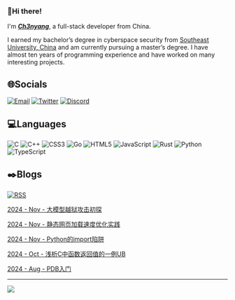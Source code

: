 ### 👋Hi there!

I'm [***Ch3nyang***](https://ch3nyang.top), a full-stack developer from China.

I earned my bachelor’s degree in cyberspace security from [Southeast University, China](https://www.seu.edu.cn) and am currently pursuing a master’s degree. I have almost ten years of programming experience and have worked on many interesting projects.

## 🌐Socials

[![Email](https://img.shields.io/badge/Email-mail@ch3nyang.top-%23D14836.svg?style=for-the-badge&logo=Gmail&logoColor=white)](mailto:mail@ch3nyang.top) [![Twitter](https://img.shields.io/badge/Twitter-@ch3nyang-%23000000.svg?style=for-the-badge&logo=X&logoColor=white)](https://twitter.com/ch3nyang) [![Discord](https://img.shields.io/badge/Discord-@ch3nyang-%237289DA.svg?style=for-the-badge&logo=Discord&logoColor=white)](https://discordapp.com/users/1011904467303673888)

## 💻Languages

![C](https://img.shields.io/badge/c-%2300599C.svg?style=for-the-badge&logo=c&logoColor=white) ![C++](https://img.shields.io/badge/c++-%2300599C.svg?style=for-the-badge&logo=c%2B%2B&logoColor=white) ![CSS3](https://img.shields.io/badge/css3-%231572B6.svg?style=for-the-badge&logo=css3&logoColor=white) ![Go](https://img.shields.io/badge/go-%2300ADD8.svg?style=for-the-badge&logo=go&logoColor=white) ![HTML5](https://img.shields.io/badge/html5-%23E34F26.svg?style=for-the-badge&logo=html5&logoColor=white) ![JavaScript](https://img.shields.io/badge/javascript-%231e1e1e.svg?style=for-the-badge&logo=javascript&logoColor=white) ![Rust](https://img.shields.io/badge/rust-%23000000.svg?style=for-the-badge&logo=rust&logoColor=white) ![Python](https://img.shields.io/badge/python-3670A0?style=for-the-badge&logo=python&logoColor=white) ![TypeScript](https://img.shields.io/badge/typescript-%23007ACC.svg?style=for-the-badge&logo=typescript&logoColor=white)

## ✒️Blogs

[![RSS](https://img.shields.io/badge/rss-subscribe-%23FFA500.svg?style=for-the-badge&logo=rss&logoColor=white)](https://blog.ch3nyang.top/feed.xml)

<!-- BLOG-POST-LIST:START --><p><a href="https://blog.ch3nyang.top/post/%E5%A4%A7%E6%A8%A1%E5%9E%8B%E8%B6%8A%E7%8B%B1%E6%94%BB%E5%87%BB%E5%88%9D%E6%8E%A2/">2024 - Nov - 大模型越狱攻击初探</a></p><p><a href="https://blog.ch3nyang.top/post/%E9%9D%99%E6%80%81%E7%BD%91%E9%A1%B5%E5%8A%A0%E8%BD%BD%E9%80%9F%E5%BA%A6%E4%BC%98%E5%8C%96%E5%AE%9E%E8%B7%B5/">2024 - Nov - 静态网页加载速度优化实践</a></p><p><a href="https://blog.ch3nyang.top/post/Python%E7%9A%84import%E9%99%B7%E9%98%B1/">2024 - Nov - Python的import陷阱</a></p><p><a href="https://blog.ch3nyang.top/post/%E6%B5%85%E6%9E%90C%E4%B8%AD%E5%87%BD%E6%95%B0%E8%BF%94%E5%9B%9E%E5%80%BC%E7%9A%84%E4%B8%80%E4%BE%8BUB/">2024 - Oct - 浅析C中函数返回值的一例UB</a></p><p><a href="https://blog.ch3nyang.top/post/PDB%E5%85%A5%E9%97%A8/">2024 - Aug - PDB入门</a></p><!-- BLOG-POST-LIST:END -->

---

![](https://visitcount.itsvg.in/api?id=WCY-dt&label=Profile%20Views&pretty=false)
